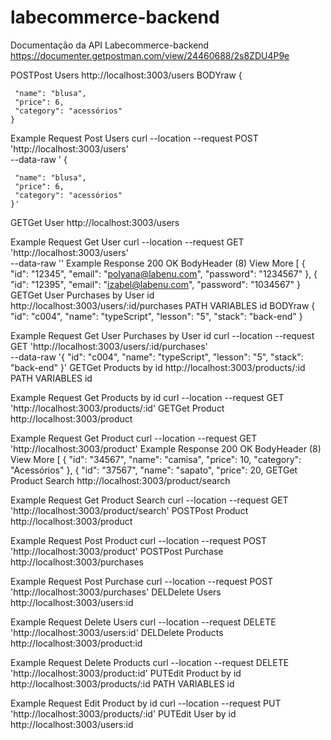 # labecommerce-backend


Documentação da API Labecommerce-backend  https://documenter.getpostman.com/view/24460688/2s8ZDU4P9e

POSTPost Users
http://localhost:3003/users
BODYraw
   {

     "name": "blusa",
     "price": 6,
     "category": "acessórios"
    }


Example Request
Post Users
curl --location --request POST 'http://localhost:3003/users' \
--data-raw '   {

     "name": "blusa",
     "price": 6,
     "category": "acessórios"
    }'
GETGet User
http://localhost:3003/users


Example Request
Get User
curl --location --request GET 'http://localhost:3003/users' \
--data-raw ''
Example Response
200 OK
BodyHeader
(8)
View More
[
  {
    "id": "12345",
    "email": "polyana@labenu.com",
    "password": "1234567"
  },
  {
    "id": "12395",
    "email": "izabel@labenu.com",
    "password": "1034567"
  }
GETGet User Purchases by User id
http://localhost:3003/users/:id/purchases
PATH VARIABLES
id
BODYraw
{
    "id": "c004",
    "name": "typeScript",
    "lesson": "5",
    "stack": "back-end"
    }


Example Request
Get User Purchases by User id
curl --location --request GET 'http://localhost:3003/users/:id/purchases' \
--data-raw '{
    "id": "c004",
    "name": "typeScript",
    "lesson": "5",
    "stack": "back-end"
    }'
GETGet Products by id
http://localhost:3003/products/:id
PATH VARIABLES
id


Example Request
Get Products by id
curl --location --request GET 'http://localhost:3003/products/:id'
GETGet Product
http://localhost:3003/product


Example Request
Get Product
curl --location --request GET 'http://localhost:3003/product'
Example Response
200 OK
BodyHeader
(8)
View More
[
  {
    "id": "34567",
    "name": "camisa",
    "price": 10,
    "category": "Acessórios"
  },
  {
    "id": "37567",
    "name": "sapato",
    "price": 20,
GETGet Product Search
http://localhost:3003/product/search


Example Request
Get Product Search
curl --location --request GET 'http://localhost:3003/product/search'
POSTPost Product
http://localhost:3003/product


Example Request
Post Product
curl --location --request POST 'http://localhost:3003/product'
POSTPost Purchase
http://localhost:3003/purchases


Example Request
Post Purchase
curl --location --request POST 'http://localhost:3003/purchases'
DELDelete Users
http://localhost:3003/users:id


Example Request
Delete Users
curl --location --request DELETE 'http://localhost:3003/users:id'
DELDelete Products
http://localhost:3003/product:id


Example Request
Delete Products
curl --location --request DELETE 'http://localhost:3003/product:id'
PUTEdit Product by id
http://localhost:3003/products/:id
PATH VARIABLES
id


Example Request
Edit Product by id
curl --location --request PUT 'http://localhost:3003/products/:id'
PUTEdit User by id
http://localhost:3003/users:id
